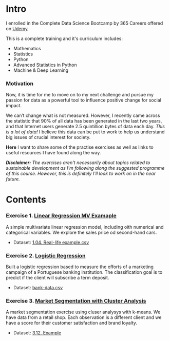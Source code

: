 # Intro

I enrolled in the Complete Data Science Bootcamp by 365 Careers offered on [Udemy](https://www.udemy.com/course/the-data-science-course-complete-data-science-bootcamp)

This is a complete training and it's curriculum includes:
- Mathematics
- Statistics
- Python
- Advanced Statistics in Python
- Machine & Deep Learning

### Motivation
Now, it is time for me to move on to my next challenge and pursue my passion for data as a powerful tool to influence positive change for social impact.

We can’t change what is not measured. However, I recently came across the statistic that 90% of all data has been generated in the last two years, and that Internet users generate 2.5 quintillion bytes of data each day. *This is a lot of data!*
I believe this data can be put to work to help us understand big issues of crucial interest for society.

**Here** I want to share some of the practise exercises as well as links to useful resources I have found along the way. 

_**Disclaimer:** The exercises aren't necessarily about topics related to sustainable development as I'm following along the suggested programme of this course. However, this is definitely I'll look to work on in the near future._

# Contents

### Exercise 1. [Linear Regression MV Examaple](https://github.com/judithbaeta/data-science-101/blob/master/Linear%20Regression%20MV%20Example.ipynb)
A simple multivariate linear regression model, including oith numerical and categorical variables.
We explore the sales price od second-hand cars.

- Dataset: [1.04. Real-life example.csv](https://github.com/judithbaeta/data-science-101/blob/master/1.04.%20Real-life%20example.csv)

### Exercise 2. [Logistic Regression](https://github.com/judithbaeta/data-science-101/blob/master/Logistic%20Regression%20Exercise.ipynb)
Built a logistic regression based to measure the efforts of a marketing campaign of a Portuguese banking institution. The classification goal is to predict if the client will subscribe a term deposit.

- Dataset: [bank-data.csv](https://github.com/judithbaeta/data-science-101/blob/master/Bank-data.csv)

### Exercise 3. [Market Segmentation with Cluster Analysis](https://github.com/judithbaeta/data-science-101/blob/master/Market%20Segmentation%20with%20Cluster%20Analysis.ipynb)
A market segmentation exercise using cluser analysys with k-means.
We have data from a retail shop. Each observation is a different client and we have a score for their customer satisfaction and brand loyalty.

- Dataset: [3.12. Example](https://github.com/judithbaeta/data-science-101/blob/master/3.12.%20Example.csv)

